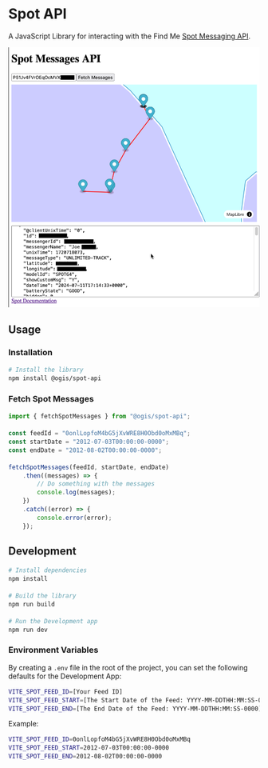 # Spot API

A JavaScript Library for interacting with the Find Me [Spot Messaging API](https://www.findmespot.com/en-us/support/spot-gen4/get-help/general/public-api-and-xml-feed).

![Spot API](./dev/data/screenshot.png)

## Usage

### Installation

```bash
# Install the library
npm install @ogis/spot-api
```

### Fetch Spot Messages

```javascript
import { fetchSpotMessages } from "@ogis/spot-api";

const feedId = "0onlLopfoM4bG5jXvWRE8H0Obd0oMxMBq";
const startDate = "2012-07-03T00:00:00-0000";
const endDate = "2012-08-02T00:00:00-0000";

fetchSpotMessages(feedId, startDate, endDate)
	.then((messages) => {
		// Do something with the messages
		console.log(messages);
	})
	.catch((error) => {
		console.error(error);
	});
```

## Development

```bash
# Install dependencies
npm install

# Build the library
npm run build

# Run the Development app
npm run dev
```

### Environment Variables

By creating a `.env` file in the root of the project, you can set the following defaults for the Development App:

```bash
VITE_SPOT_FEED_ID=[Your Feed ID]
VITE_SPOT_FEED_START=[The Start Date of the Feed: YYYY-MM-DDTHH:MM:SS-0000]
VITE_SPOT_FEED_END=[The End Date of the Feed: YYYY-MM-DDTHH:MM:SS-0000]
```

Example:

```bash
VITE_SPOT_FEED_ID=0onlLopfoM4bG5jXvWRE8H0Obd0oMxMBq
VITE_SPOT_FEED_START=2012-07-03T00:00:00-0000
VITE_SPOT_FEED_END=2012-08-02T00:00:00-0000
```

